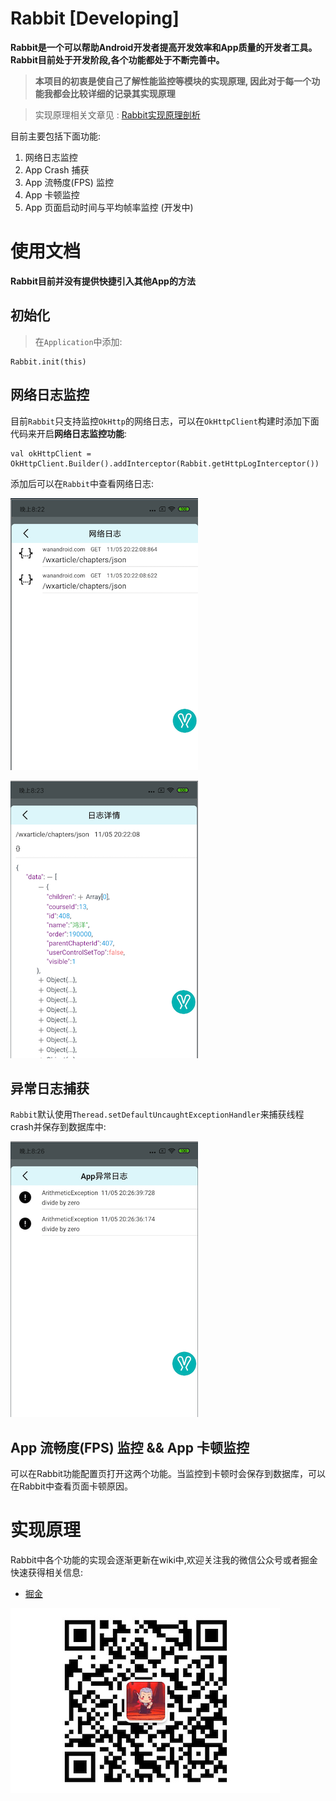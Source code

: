 # Rabbit [Developing]

**Rabbit是一个可以帮助Android开发者提高开发效率和App质量的开发者工具。Rabbit目前处于开发阶段,各个功能都处于不断完善中。**

>**本项目的初衷是使自己了解性能监控等模块的实现原理, 因此对于每一个功能我都会比较详细的记录其实现原理**

>实现原理相关文章见 : [Rabbit实现原理剖析](https://github.com/SusionSuc/AdvancedAndroid/blob/master/Rabbit%E5%AE%9E%E7%8E%B0%E5%8E%9F%E7%90%86%E5%89%96%E6%9E%90/README.md)

目前主要包括下面功能:

1. 网络日志监控
2. App Crash 捕获
3. App 流畅度(FPS) 监控
4. App 卡顿监控
5. App 页面启动时间与平均帧率监控 (开发中)

# 使用文档

**Rabbit目前并没有提供快捷引入其他App的方法**

## 初始化

>在`Application`中添加:
```
Rabbit.init(this)
```

## 网络日志监控

目前`Rabbit`只支持监控`OkHttp`的网络日志，可以在`OkHttpClient`构建时添加下面代码来开启**网络日志监控功能**:

```
val okHttpClient = OkHttpClient.Builder().addInterceptor(Rabbit.getHttpLogInterceptor())
```

添加后可以在`Rabbit`中查看网络日志:

![net1](picture/rabbit_net1.png)

![net1](picture/rabbit_net2.png)

## 异常日志捕获

`Rabbit`默认使用`Theread.setDefaultUncaughtExceptionHandler`来捕获线程crash并保存到数据库中:

![net1](picture/rabbit_exception1.png)

## App 流畅度(FPS) 监控  && App 卡顿监控

可以在Rabbit功能配置页打开这两个功能。当监控到卡顿时会保存到数据库，可以在Rabbit中查看页面卡顿原因。

# 实现原理

Rabbit中各个功能的实现会逐渐更新在wiki中,欢迎关注我的微信公众号或者掘金快速获得相关信息:

- [掘金](https://juejin.im/user/57b1173f165abd0054298059)

![](picture/微信公众号.jpeg)
